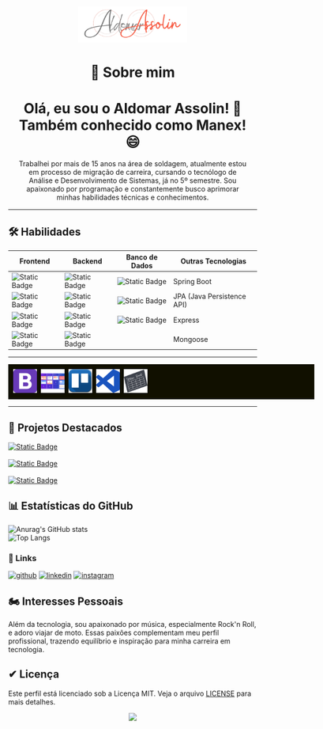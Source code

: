 

<div align="center">
    <img src="assets/images/Assolin.png" width="220"/>
</div>

<div align="center" style="margin:1rem">

# 🚀 Sobre mim

# Olá, eu sou o Aldomar Assolin! 👋 Também conhecido como Manex! 😄
Trabalhei por mais de 15 anos na área de soldagem, atualmente estou em processo de migração de carreira, cursando o tecnólogo de Análise e Desenvolvimento de Sistemas, já no 5º semestre. Sou apaixonado por programação e constantemente busco aprimorar minhas habilidades técnicas e conhecimentos.

</div>
<hr>

## 🛠 Habilidades

| Frontend | Backend | Banco de Dados | Outras Tecnologias |
|---|---|---|---|
| ![Static Badge](https://img.shields.io/badge/html5-blue?style=flat&logo=html5&logoSize=%231c1c1c&labelColor=%231d1d1d&color=orange) | ![Static Badge](https://img.shields.io/badge/Java-blue?style=flat&logo=coffeescript&logoSize=auto&labelColor=%231d1d1d&color=blue) | ![Static Badge](https://img.shields.io/badge/Postgree-blue?style=flat&logo=postgreSQL&logoColor=white&logoSize=auto&labelColor=%231d1d1d&color=yellow) | Spring Boot |
|![Static Badge](https://img.shields.io/badge/CSS3-blue?style=flat&logo=css3&logoColor=blue&logoSize=%231c1c1c&labelColor=%231d1d1d&color=blue) | ![Static Badge](https://img.shields.io/badge/NodeJS-blue?style=flat&logo=nodedotjs&logoColor=green&logoSize=%231c1c1c&labelColor=%231d1d1d&color=green) | ![Static Badge](https://img.shields.io/badge/MySQL-blue?style=flat&logo=MySQL&logoColor=blue&logoSize=auto&labelColor=%231d1d1d&color=blue) | JPA (Java Persistence API) |
|![Static Badge](https://img.shields.io/badge/javascript-blue%3Flogo%3Djavascript?style=flat&logo=javascript&logoSize=%231c1c1c&labelColor=%231d1d1d&color=yellow)| ![Static Badge](https://img.shields.io/badge/PHP-blue?style=flat&logo=php&logoSize=auto&labelColor=%231d1d1d&color=violet) | ![Static Badge](https://img.shields.io/badge/MongoDB-blue?style=flat&logo=MongoDB&logoColor=green&logoSize=auto&labelColor=%231d1d1d&color=green) | Express |
|![Static Badge](https://img.shields.io/badge/ReactJS-blue?style=flat&logo=react&logoColor=blue&logoSize=%231c1c1c&labelColor=%231d1d1d&color=blue)| ![Static Badge](https://img.shields.io/badge/Python-blue?style=flat&logo=python&logoSize=auto&labelColor=%231d1d1d&color=yellow) | | Mongoose |

<hr>

<div style="width:600px;display:flex;background:#111000;padding:10px">
    <span style="marginRight:16px">
        <img src="assets/images/bootstrap.png" width="48" style="margin-right:.5rem" style="marginRight:160px"/> 
    </span>
    <span style="marginRight:16px">
        <img src="assets/images/metodologoias_ageis.png" width="48" style="margin-right:.5rem" style="margin:1px"/>   
    </span>
    <span style="marginRight:16px">
        <img src="assets/images/trello.png" width="48" style="margin-right:.5rem" style="margin:1px"/> 
    </span>
    <span style="marginRight:16px">
        <img src="assets/images/visual_studio_code.png" width="48" style="margin-right:.5rem" style="margin:1px"/>
    </span>
    <span style="marginRight:16px">
        <img src="assets/images/scrum.png" width="48" style="margin-right:.5rem" style="margin:1px"/>   
    </span>
</div>

<hr>

## 🔨 Projetos Destacados

[![Static Badge](https://img.shields.io/badge/API__OMDB-Projeto%20desenvolvido%20em%20Java%20com%20springboot%20e%20JPA%2C%20banco%20de%20dados%20Postgree-%230000FF?style=plastic&logo=coffeescript&logoColor=blue&logoSize=auto&label=API%20OMDB&labelColor=%23363636)](https://github.com/AldomarAssolin/screammatchJPA.git)
<br>
<br>
[![Static Badge](https://img.shields.io/badge/Projeto%20API%20Guntendex-Consumo%20API%20Gutendex%2C%20biblioteca%20virtual%20de%20livros-%230000FF?style=plastic&logo=gutenberg&logoColor=%23000000&logoSize=auto&label=API%20Guntendex&labelColor=%23363636)](https://github.com/AldomarAssolin/gutendexLib.git)
<br>
<br>
[![Static Badge](https://img.shields.io/badge/Projeto-Aplicativo%20para%20cadastrar%20medico%20e%20pacientes%2C%20assim%20como%20marcar%20consultas-%230000FF?style=plastic&logo=mediafire&logoColor=%23000000&logoSize=auto&label=VollMed&labelColor=%23363636)](https://github.com/AldomarAssolin/clinicaMedica.git)

<!--
## Certificados

### Banco de Dados Relacional
- **Instituição**: DIO - Digital Inovation One
- **Duração**: 80 horas
- **Descrição**: Modelagem e implementação de banco de dados relacional.

## Publicações

- [Publicação 1](#): Descrição breve da publicação 1.
- [Publicação 2](#): Descrição breve da publicação 2.
-->
## 📊 Estatísticas do GitHub
![Anurag's GitHub stats](https://github-readme-stats.vercel.app/api?username=AldomarAssolin&show_icons=true&theme=radical)<br>
![Top Langs](https://github-readme-stats.vercel.app/api/top-langs/?username=AldomarAssolin&layout=compact&theme=radical)

### 🔗 Links

[![github](https://img.shields.io/badge/github-000?style=for-the-badge&logo=github&logoColor=white)](https://github.com/AldomarAssolin)
[![linkedin](https://img.shields.io/badge/linkedin-0A66C2?style=for-the-badge&logo=linkedin&logoColor=white)](https://www.linkedin.com/in/aldomarassolin)
[![instagram](https://img.shields.io/badge/instagram-B7106B?style=for-the-badge&logo=instagram&logoColor=pink)](https://www.instagram.com/aldomarassolin/)

## 🏍 Interesses Pessoais

Além da tecnologia, sou apaixonado por música, especialmente Rock'n Roll, e adoro viajar de moto. Essas paixões complementam meu perfil profissional, trazendo equilíbrio e inspiração para minha carreira em tecnologia.

## ✔ Licença

Este perfil está licenciado sob a Licença MIT. Veja o arquivo [LICENSE](LICENSE) para mais detalhes.

<div align="center">
  <img src="https://github.com/AldomarAssolin/gutendexLib/assets/70400399/22b48a68-1cc9-4fe7-920b-f0fe431234d6" width="200"/>
</div>

